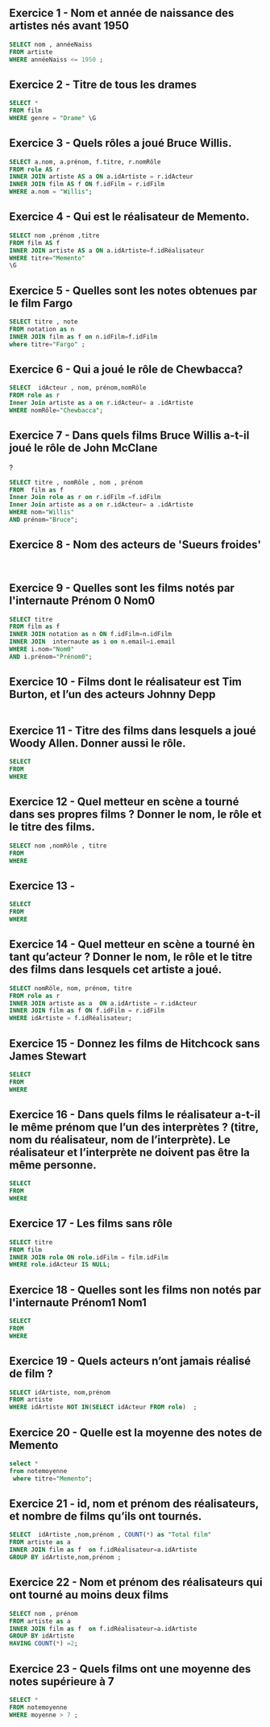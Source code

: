 
## Exercice 1 - Nom et année de naissance des artistes nés avant 1950

```sql
SELECT nom , annéeNaiss
FROM artiste 
WHERE annéeNaiss <= 1950 ; 
```


## Exercice 2 - Titre de tous les drames

```sql
SELECT *
FROM film
WHERE genre = "Drame" \G
```

## Exercice 3 - Quels rôles a joué Bruce Willis.

```sql
SELECT a.nom, a.prénom, f.titre, r.nomRôle
FROM role AS r
INNER JOIN artiste AS a ON a.idArtiste = r.idActeur
INNER JOIN film AS f ON f.idFilm = r.idFilm
WHERE a.nom = "Willis";

```

## Exercice 4 - Qui est le réalisateur de Memento.

```sql
SELECT nom ,prénom ,titre 
FROM film AS f
INNER JOIN artiste AS a ON a.idArtiste=f.idRéalisateur
WHERE titre="Memento"
\G
```

## Exercice 5 - Quelles sont les notes obtenues par le film Fargo

```sql
SELECT titre , note
FROM notation as n 
INNER JOIN film as f on n.idFilm=f.idFilm 
where titre="Fargo" ;  
```
## Exercice 6 - Qui a joué le rôle de Chewbacca?

```sql
SELECT  idActeur , nom, prénom,nomRôle
FROM role as r 
Inner Join artiste as a on r.idActeur= a .idArtiste
WHERE nomRôle="Chewbacca";
```

## Exercice 7 - Dans quels films Bruce Willis a-t-il joué le rôle de John McClane
?

```sql
SELECT titre , nomRôle , nom , prénom
FROM  film as f  
Inner Join role as r on r.idFilm =f.idFilm
Inner Join artiste as a on r.idActeur= a .idArtiste
WHERE nom="Willis" 
AND prénom="Bruce";
```

## Exercice 8 - Nom des acteurs de 'Sueurs froides'

```sql



```
## Exercice 9 - Quelles sont les films notés par l'internaute Prénom 0 Nom0

```sql
SELECT titre 
FROM film as f 
INNER JOIN notation as n ON f.idFilm=n.idFilm
INNER JOIN  internaute as i on n.email=i.email
WHERE i.nom="Nom0"
AND i.prénom="Prénom0";
```
## Exercice 10 - Films dont le réalisateur est Tim Burton, et l’un des acteurs Johnny Depp

```sql

```
## Exercice 11 - Titre des films dans lesquels a joué ́Woody Allen. Donner aussi le rôle.

```sql
SELECT 
FROM 
WHERE 
```
## Exercice 12 - Quel metteur en scène a tourné dans ses propres films ? Donner le nom, le rôle et le titre des films.

```sql
SELECT nom ,nomRôle , titre
FROM 
WHERE 
```
## Exercice 13 - 

```sql
SELECT 
FROM 
WHERE 
```
## Exercice 14 - Quel metteur en scène a tourné ́en tant qu’acteur ? Donner le  nom, le rôle et le titre des films dans lesquels cet artiste a joué.
 

```sql
SELECT nomRôle, nom, prénom, titre
FROM role as r 
INNER JOIN artiste as a  ON a.idArtiste = r.idActeur
INNER JOIN film as f ON f.idFilm = r.idFilm
WHERE idArtiste = f.idRéalisateur;

```
## Exercice 15 - Donnez les films de Hitchcock sans James Stewart 

```sql
SELECT 
FROM 
WHERE 
```
## Exercice 16 - Dans quels films le réalisateur a-t-il le même prénom que l’un des interprètes ? (titre, nom du réalisateur, nom de l’interprète). Le réalisateur et l’interprète ne doivent pas être la même personne.

```sql
SELECT 
FROM 
WHERE 
```
## Exercice 17 - Les films sans rôle

```sql
SELECT titre
FROM film
INNER JOIN role ON role.idFilm = film.idFilm
WHERE role.idActeur IS NULL;


```
## Exercice 18 - Quelles sont les films non notés par l'internaute Prénom1 Nom1

```sql
SELECT 
FROM 
WHERE 
```
## Exercice 19 - Quels acteurs n’ont jamais réalisé de film ?

```sql
SELECT idArtiste, nom,prénom 
FROM artiste 
WHERE idArtiste NOT IN(SELECT idActeur FROM role)  ;

```
## Exercice 20 - Quelle est la moyenne des notes de Memento

```sql
select * 
from notemoyenne
 where titre="Memento";
```
## Exercice 21 - id, nom et prénom des réalisateurs, et nombre de films qu’ils ont tournés.

```sql
SELECT  idArtiste ,nom,prénom , COUNT(*) as "Total film"
FROM artiste as a 
INNER JOIN film as f  on f.idRéalisateur=a.idArtiste
GROUP BY idArtiste,nom,prénom ;

```

## Exercice 22 - Nom et prénom des réalisateurs qui ont tourné au moins deux films

```sql
SELECT nom , prénom 
FROM artiste as a 
INNER JOIN film as f  on f.idRéalisateur=a.idArtiste
GROUP BY idArtiste
HAVING COUNT(*) =2;
```
## Exercice 23 - Quels films ont une moyenne des notes supérieure à 7

```sql
SELECT *
FROM notemoyenne
WHERE moyenne > 7 ;
```
